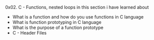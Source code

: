 0x02. C - Functions, nested loops
in this section i have learned about
- What is a function and how do you use functions in C language
- What is function prototyping in C language
- What is the purpose of a function prototype
- C - Header Files
